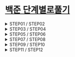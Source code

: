 # [백준 단계별로풀기](https://www.acmicpc.net/step)

<details>  
<summary> STEP01 / STEP02 </summary>   

| STEP01 | CODE | STEP02 | CODE |
|-----------------------|------|-----------------------|------|
| [01. Hello World](https://www.acmicpc.net/problem/2557)| [cpp](./01_baekjoon/01_BOJ_Step/Steps/Steps/Step01(InputOutput)/Step01_01_2557.cpp) | [01. 두 수 비교하기](https://www.acmicpc.net/problem/1330) | [cpp](./01_baekjoon/01_BOJ_Step/Steps/Steps/Step02(if)/Step02_01_1330.cpp) |
| [02. We love Kriii](https://www.acmicpc.net/problem/10718)| [cpp](./01_baekjoon/01_BOJ_Step/Steps/Steps/Step01(InputOutput)/Step01_02_10718.cpp) |  [02. 시험 성적](https://www.acmicpc.net/problem/9498) | [cpp](./01_baekjoon/01_BOJ_Step/Steps/Steps/Step02(if)/Step02_02_9498.cpp) |
| [03. 고양이](https://www.acmicpc.net/problem/10171) | [cpp](./01_baekjoon/01_BOJ_Step/Steps/Steps/Step01(InputOutput)/Step01_03_10171.cpp) |  [03. 윤년](https://www.acmicpc.net/problem/2753) | [cpp](./01_baekjoon/01_BOJ_Step/Steps/Steps/Step02(if)/Step02_03_2753.cpp) |
| [04. 개](https://www.acmicpc.net/problem/10172) | [cpp](./01_baekjoon/01_BOJ_Step/Steps/Steps/Step01(InputOutput)/Step01_04_10172.cpp) |  [04. 알람 시계](https://www.acmicpc.net/problem/2884) | [cpp](./01_baekjoon/01_BOJ_Step/Steps/Steps/Step02(if)/Step02_04_2884.cpp) |
| [05. A+B](https://www.acmicpc.net/problem/1000) | [cpp](./01_baekjoon/01_BOJ_Step/Steps/Steps/Step01(InputOutput)/Step01_05_1000.cpp) |  [05. 세 수](https://www.acmicpc.net/problem/10817) | [cpp](./01_baekjoon/01_BOJ_Step/Steps/Steps/Step02(if)/Step02_05_10817.cpp) |
| [06. A-B](https://www.acmicpc.net/problem/1001) | [cpp](./01_baekjoon/01_BOJ_Step/Steps/Steps/Step01(InputOutput)/Step01_06_1001.cpp) | [06. 사분면 고르기](https://www.acmicpc.net/problem/14681) | [cpp](./01_baekjoon/01_BOJ_Step/Steps/Steps/Step02(if)/Step02_06_14681.cpp) |
| [07. AxB](https://www.acmicpc.net/problem/10998) | [cpp](./01_baekjoon/01_BOJ_Step/Steps/Steps/Step01(InputOutput)/Step01_07_10998.cpp) |  |  |
| [08. A/B](https://www.acmicpc.net/problem/1008) | [cpp](./01_baekjoon/01_BOJ_Step/Steps/Steps/Step01(InputOutput)/Step01_08_1008.cpp) |  |  |
| [09. 사칙연산](https://www.acmicpc.net/problem/10869) | [cpp](./01_baekjoon/01_BOJ_Step/Steps/Steps/Step01(InputOutput)/Step01_09_10869.cpp) |  |  |
| [10. 나머지](https://www.acmicpc.net/problem/10430) | [cpp](./01_baekjoon/01_BOJ_Step/Steps/Steps/Step01(InputOutput)/Step01_10_10430.cpp) |  |  |
| [11. 곱셈](https://www.acmicpc.net/problem/2588) | [cpp](./01_baekjoon/01_BOJ_Step/Steps/Steps/Step01(InputOutput)/Step01_11_2588.cpp) |  |  |
</details>  

<details>  
<summary> STEP03 / STEP04 </summary>  

| STEP03 | CODE | STEP04 | CODE |
|-----------------------|------|-----------------------|------|
| [01. 구구단](https://www.acmicpc.net/problem/2739) | [cpp](./01_baekjoon/01_BOJ_Step/Steps/Steps/Step03(for)/Step03_01_2739.cpp) | [01. A+B -5](https://www.acmicpc.net/problem/10952) | [cpp](./01_baekjoon/01_BOJ_Step/Steps/Steps/Step04(while)/Step04_01_10952.cpp) |
| [02. A+B - 3](https://www.acmicpc.net/problem/10950) | [cpp](./01_baekjoon/01_BOJ_Step/Steps/Steps/Step03(for)/Step03_02_10950.cpp) | [02. A+B -4](https://www.acmicpc.net/problem/10951) | [cpp](./01_baekjoon/01_BOJ_Step/Steps/Steps/Step04(while)/Step04_02_10951.cpp) |
| [03. 합](https://www.acmicpc.net/problem/8393) | [cpp](./01_baekjoon/01_BOJ_Step/Steps/Steps/Step03(for)/Step03_03_8393.cpp) | [03. 더하기 사이클](https://www.acmicpc.net/problem/1110) | [cpp](./01_baekjoon/01_BOJ_Step/Steps/Steps/Step04(while)/Step04_03_1110.cpp) |
| [04. 빠른 A+B](https://www.acmicpc.net/problem/15552) | [cpp](./01_baekjoon/01_BOJ_Step/Steps/Steps/Step03(for)/Step03_04_15552.cpp) | |  |
| [05. N 찍기](https://www.acmicpc.net/problem/2741) | [cpp](./01_baekjoon/01_BOJ_Step/Steps/Steps/Step03(for)/Step03_05_2741.cpp) |  |  |
| [06. 기찍 N](https://www.acmicpc.net/problem/2742) | [cpp](./01_baekjoon/01_BOJ_Step/Steps/Steps/Step03(for)/Step03_06_2742.cpp) |  |  |
| [07. A+B - 7](https://www.acmicpc.net/problem/11021) | [cpp](./01_baekjoon/01_BOJ_Step/Steps/Steps/Step03(for)/Step03_07_11021.cpp) |  |  |
| [08. A+B - 8](https://www.acmicpc.net/problem/11022) | [cpp](./01_baekjoon/01_BOJ_Step/Steps/Steps/Step03(for)/Step03_08_11022.cpp) |  |  |
| [09. 별찍기 -1](https://www.acmicpc.net/problem/2438) | [cpp](./01_baekjoon/01_BOJ_Step/Steps/Steps/Step03(for)/Step03_09_2438.cpp) |  |  |
| [10. 별찍기 -2](https://www.acmicpc.net/problem/2439) | [cpp](./01_baekjoon/01_BOJ_Step/Steps/Steps/Step03(for)/Step03_10_2439.cpp) |  |  |
| [11. X보다 작은 수](https://www.acmicpc.net/problem/10871) | [cpp](./01_baekjoon/01_BOJ_Step/Steps/Steps/Step03(for)/Step03_11_10871.cpp) |  |  |
</details>  

<details>  
<summary> STEP05 / STEP06 </summary>  

| STEP05 | CODE | STEP06 | CODE |
|-----------------------|------|-----------------------|------|
| | | [01. 최소 최대](https://www.acmicpc.net/problem/10818) | [cpp](./01_baekjoon/01_BOJ_Step/Steps/Steps/Step06(1DArray)/Step06_01_10818.cpp) | 
| | | [02. 최댓값](https://www.acmicpc.net/problem/2562) | [cpp](./01_baekjoon/01_BOJ_Step/Steps/Steps/Step06(1DArray)/Step06_02_2562.cpp) |
| | | [03. 음계](https://www.acmicpc.net/problem/2920) | [cpp](./01_baekjoon/01_BOJ_Step/Steps/Steps/Step06(1DArray)/Step06_03_2920.cpp) | 
| | | [04. 숫자의 개수](https://www.acmicpc.net/problem/2577) | [cpp](./01_baekjoon/01_BOJ_Step/Steps/Steps/Step06(1DArray)/Step06_04_2577.cpp) |
| | | [05. 나머지](https://www.acmicpc.net/problem/3052) | [cpp](./01_baekjoon/01_BOJ_Step/Steps/Steps/Step06(1DArray)/Step06_05_3052.cpp) |
| | | [06. 평균](https://www.acmicpc.net/problem/1546) | [cpp](./01_baekjoon/01_BOJ_Step/Steps/Steps/Step06(1DArray)/Step06_06_1546.cpp) |
| | | [07. OX 퀴즈](https://www.acmicpc.net/problem/8958) | [cpp](./01_baekjoon/01_BOJ_Step/Steps/Steps/Step06(1DArray)/Step06_07_8958.cpp) |
| | | [08. 평균은 넘겠지](https://www.acmicpc.net/problem/4344) | [cpp](./01_baekjoon/01_BOJ_Step/Steps/Steps/Step06(1DArray)/Step06_08_4344.cpp) |
</details>  

<details>  
<summary> STEP07 / STEP08 </summary>  

| STEP07 | CODE | STEP08 | CODE |
|-----------------------|------|-----------------------|------|
|[01. 정수 N개의 합](https://www.acmicpc.net/problem/15596) | [cpp](./01_baekjoon/01_BOJ_Step/Steps/Steps/Step07(function)/Step07_01_15596.cpp) | [01. 아스키코드](https://www.acmicpc.net/problem/11654) | [cpp](./01_baekjoon/01_BOJ_Step/Steps/Steps/Step08) | 
|[02. 셀프 넘버](https://www.acmicpc.net/problem/4673) | [cpp](./01_baekjoon/01_BOJ_Step/Steps/Steps/Step07(function)/Step0702_4673.cpp) | [02. 숫자의 합](https://www.acmicpc.net/problem/11720) | [cpp](./01_baekjoon/01_BOJ_Step/Steps/Steps/Step08(String)/Step08_02_11720.cpp) |
|[03. 한수](https://www.acmicpc.net/problem/1065) | [cpp](./01_baekjoon/01_BOJ_Step/Steps/Steps/Step07(function)/Step0703_1065.cpp) | [03. 알파벳 찾기](https://www.acmicpc.net/problem/10809) | [cpp](./01_baekjoon/01_BOJ_Step/Steps/Steps/Step08(String)/Step08_03_10809.cpp) | 
| | | [04. 문자열 반복](https://www.acmicpc.net/problem/2675) | [cpp](./01_baekjoon/01_BOJ_Step/Steps/Steps/Step08(String)/Step08_04_2675.cpp) | 
| | | [05. 단어 공부](https://www.acmicpc.net/problem/1157) | [cpp](./01_baekjoon/01_BOJ_Step/Steps/Steps/Step08(String)/Step08_05_1157.cpp) | 
| | | [06. 단어의 개수](https://www.acmicpc.net/problem/1152) | [cpp](./01_baekjoon/01_BOJ_Step/Steps/Steps/Step08(String)/Step08_06_1152.cpp) | 
| | | [07. 상수](https://www.acmicpc.net/problem/2908) | [cpp](./01_baekjoon/01_BOJ_Step/Steps/Steps/Step08(String)/Step08_07_2908.cpp) | 
| | | [08. 다이얼](https://www.acmicpc.net/problem/5622) | [cpp](./01_baekjoon/01_BOJ_Step/Steps/Steps/Step08(String)/Step08_08_5622.cpp) | 
| | | [09. 크로아티아 알파벳](https://www.acmicpc.net/problem/2941) | [cpp](./01_baekjoon/01_BOJ_Step/Steps/Steps/Step08(String)/Step08_09_2941.cpp) |
| | | [10. 그룹 단어 체커](https://www.acmicpc.net/problem/1316) | [cpp](./01_baekjoon/01_BOJ_Step/Steps/Steps/Step08(String)/Step08_10_1316.cpp) |
</details>


<details>  
<summary> STEP09 / STEP10 </summary>  

| STEP09 | CODE | STEP10 | CODE |
|-----------------------|------|-----------------------|------|
|[01. 손익분기점](https://www.acmicpc.net/problem/1712) | [cpp](./01_baekjoon/01_BOJ_Step/Steps/Steps/Step09(Math01)/Step09_01_1712.cpp) | [01. 소수 찾기](https://www.acmicpc.net/problem/1978) | [cpp](./01_baekjoon/01_BOJ_Step/Steps/Steps/Step10(Math02)/Step10_01_1978.cpp) | 
 [02. 설탕 배달](https://www.acmicpc.net/problem/2839) | [cpp](./01_baekjoon/01_BOJ_Step/Steps/Steps/Step09(Math01)/Step09_02_2839.cpp) | [02. 소수](https://www.acmicpc.net/problem/2581) | [cpp](./01_baekjoon/01_BOJ_Step/Steps/Steps/Step10(Math02)/Step10_02_2581.cpp) | 
|[03. 벌집](https://www.acmicpc.net/problem/2292) | [cpp](./01_baekjoon/01_BOJ_Step/Steps/Steps/Step09(Math01)/Step09_03_2292.cpp) | [03. 소수 구하기](https://www.acmicpc.net/problem/1929) | [cpp](./01_baekjoon/01_BOJ_Step/Steps/Steps/Step10(Math02)/Step1003_1929.cpp) | 
|[04. 분수찾기](https://www.acmicpc.net/problem/1193) | [cpp](./01_baekjoon/01_BOJ_Step/Steps/Steps/Step09(Math01)/Step09_04_1193.cpp) | [04. 베르트랑 공준](https://www.acmicpc.net/problem/4948) | [cpp](./01_baekjoon/01_BOJ_Step/Steps/Steps/Step10(Math02)/Step10_04_4948.cpp) | 
|[05. 달팽이는 올라가고 싶다](https://www.acmicpc.net/problem/2869) | [cpp](./01_baekjoon/01_BOJ_Step/Steps/Steps/Step09(Math01)/Step09_05_2869.cpp) | [05. 골드바흐의 추측](https://www.acmicpc.net/problem/9020) | [cpp](./01_baekjoon/01_BOJ_Step/Steps/Steps/Step10(Math02)/Step10_05_9020.cpp) |
|[06. ACM 호텔](https://www.acmicpc.net/problem/10250) | [cpp](./01_baekjoon/01_BOJ_Step/Steps/Steps/Step09(Math01)/Step09_06_10250.cpp) | [06. 직사각형에서 탈출](https://www.acmicpc.net/problem/1085) | [cpp](./01_baekjoon/01_BOJ_Step/Steps/Steps/Step10(Math02)/Step10_06_1085.cpp) |
|[07. 부녀회장이 될테야](https://www.acmicpc.net/problem/2775) | [cpp](./01_baekjoon/01_BOJ_Step/Steps/Steps/Step09(Math01)/Step09_07_2775.cpp) | [07. 네 번째 점](https://www.acmicpc.net/problem/3009) | [cpp](./01_baekjoon/01_BOJ_Step/Steps/Steps/Step10(Math02)/Step10_07_3009.cpp) |
|[08. Fly me to the Alpha Centauri](https://www.acmicpc.net/problem/1011) | [cpp](./01_baekjoon/01_BOJ_Step/Steps/Steps/Step09(Math01)/Step09_08_1011.cpp) | [08. 직각삼각형](https://www.acmicpc.net/problem/4153) | [cpp](./01_baekjoon/01_BOJ_Step/Steps/Steps/Step10(Math02)/Step10_08_4153.cpp) |
| | | [09. 택시 기하학](https://www.acmicpc.net/problem/3053) | [cpp](./01_baekjoon/01_BOJ_Step/Steps/Steps/Step10(Math02)/Step10_09_3053.cpp) |
| | | [10. 터렛](https://www.acmicpc.net/problem/1002) | [cpp](./01_baekjoon/01_BOJ_Step/Steps/Steps/Step10(Math02)/Step10_10_1002.cpp) |
</details>

<details>  
<summary> STEP11 / STEP12 </summary>  

| STEP11 | CODE | STEP12 | CODE |
|-----------------------|------|-----------------------|------|
|[01.  팩토리얼](https://www.acmicpc.net/problem/10872) | [cpp](./01_baekjoon/01_BOJ_Step/Steps/Steps/Step11(Recursion)/Step11_01_10872.cpp) | | |
|[02. 피보나치 수 5](https://www.acmicpc.net/problem/10870) | [cpp](./01_baekjoon/01_BOJ_Step/Steps/Steps/Step11(Recursion)/Step11_02_10870.cpp) | | |
|[03. 별 찍기 - 10](https://www.acmicpc.net/problem/2447) | [cpp](./01_baekjoon/01_BOJ_Step/Steps/Steps/Step11(Recursion)/Step11_03_2447.cpp) | | |
|[04. 하노이 탑 이동 순서](https://www.acmicpc.net/problem/11729) | [cpp](./01_baekjoon/01_BOJ_Step/Steps/Steps/Step11(Recursion)/Step11_04_11729.cpp) | | |
</details>